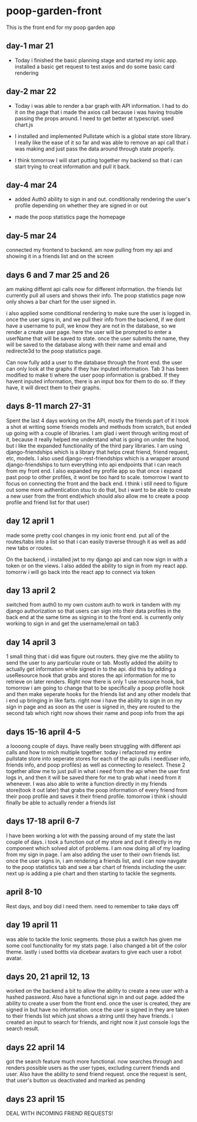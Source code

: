 # poop-garden-front

This is the front end for my poop garden app

## day-1 mar 21

- Today i finished the basic planning stage and started my ionic app. installed a basic get request to test axios and do some basic card rendering

## day-2 mar 22

- Today i was able to render a bar graph with API information. I had to do it on the page that i made the axios call because i was having trouble passing the props around. I need to get better at typescript. used chart.js

- I installed and implemented Pullstate which is a global state store library. I really like the ease of it so far and was able to remove an api call that i was making and just pass the data around through state properly.

- I think tomorrow I will start putting together my backend so that i can start trying to creat information and pull it back.

## day-4 mar 24

- added Auth0 ability to sign in and out. conditionally rendering the user's profile depending on whether they are signed in or out

- made the poop statistics page the homepage

## day-5 mar 24

connected my frontend to backend. am now pulling from my api and showing it in a friends list and on the screen

## days 6 and 7 mar 25 and 26

am making differnt api calls now for different information. the friends list currently pull all users and shows their info. The poop statistics page now only shows a bar chart for the user signed in.

i also applied some conditional rendering to make sure the user is logged in. once the user signs in, and we pull their info from the backend, if we dont have a username to pull, we know they are not in the database, so we render a create user page. here the user will be prompted to enter a userName that will be saved to state. once the user submits the name, they will be saved to the database along with their name and email and redirecte3d to the poop statistics page.

Can now fully add a user to the database through the front end. the user can only look at the graphs if they hav inputed information. Tab 3 has been modified to make ti where the user poop information is grabbed. If they havent inputed information, there is an input box for them to do so. If they have, it will direct them to their graphs.

## days 8-11 march 27-31

Spent the last 4 days working on the API, mostly the friends part of it I took a shot at writing some friends models and methods from scratch, but ended up going with a couple of libraries. I am glad i went through writing most of it, because it really helped me understand what is going on under the hood, but i like the expanded functionality of the third pary libraries. I am using django-friendships which is a library that helps creat friend, friend request, etc, models. I also used django-rest-friendships which is a wrapper around django-friendships to turn everything into api endpoints that i can reach from my front end. I also expanded my profile app so that once i expand past poop to other profiles, it wont be too hard to scale. tomorrow I want to focus on connecting the front and the back end. I think i still need to figure out some more authentication stuu to do that, but i want to be able to create a new user from the front end(which should also allow me to create a poop profile and friend list for that user)

## day 12 april 1

made some pretty cool changes in my ionic front end. put all of the routes/tabs into a list so that i can easily traverse through it as well as add new tabs or routes.

On the backend, i installed jwt to my django api and can now sign in with a token or on the views. I also added the ability to sign in from my react app. tomorrw i will go back into the react app to connect via token

## day 13 april 2

switched from auth0 to my own custom auth to work in tandem with my django authorization so that users can sign into their data profiles in the back end at the same time as signing in to the front end. is currently only working to sign in and get the username/email on tab3

## day 14 april 3

1 small thing that i did was figure out routers. they give me the ability to send the user to any particular route or tab. Mostly added the ability to actually get information while signed in to the api. did this by adding a useResource hook that grabs and stores the api information for me to retrieve on later renders. Right now there is only 1 use resource hook, but tomorrow i am going to change that to be specifically a poop profile hook and then make seperate hooks for the friends list and any other models that i end up bringing in like farts. right now i have the ability to sign in on my sign in page and as soon as the user is signed in, they are routed to the second tab which right now shows their name and poop info from the api

## days 15-16 april 4-5

a loooong couple of days. Ihave really been struggling with different api calls and how to mich multiple together. today i refactored my entire pullstate store into seperate stores for each of the api pulls i need(user info, friends info, and poop profiles) as well as connecting to reselect. These 2 together allow me to just pull in what i need from the api when the user first logs in, and then it will be saved there for me to grab what i need from it whenever. I was also able to write a function directly in my friends store(took it out later) that grabs the poop information of every friend from their poop profile and saves it their friend profile. tomorrow i think i should finally be able to actually render a friends list

## days 17-18 april 6-7

I have been working a lot with the passing around of my state the last couple of days. i took a function out of my store and put it directly in my component which solved alot of problems. I am now doing all of my loading from my sign in page. I am also adding the user to their own friends list. once the user signs in, i am rendering a friends list, and i can now navgate to the poop statistics tab and see a bar chart of friends including the user. next up is adding a pie chart and then starting to tackle the segments.

## april 8-10

Rest days, and boy did i need them. need to remember to take days off

## day 19 april 11

was able to tackle the Ionic segments. those plus a switch has given me some cool functionality for my stats page. I also changed a bit of the color theme. lastly i used bottts via dicebear avatars to give each user a robot avatar.

## days 20, 21 april 12, 13

worked on the backend a bit to allow the ability to create a new user with a hashed password. Also have a functional sign in and out page. added the ability to create a user from the front end. once the user is created, they are signed in but have no information. once the user is signed in they are taken to their friends list which just shows a string until they have friends. i created an input to search for friends, and right now it just console logs the search result.

## days 22 april 14

got the search feature much more functional. now searches through and renders possible users as the user types, excluding current friends and user. Also have the ability to send friend request. once the request is sent, that user's button us deactivated and marked as pending

## days 23 april 15

DEAL WITH INCOMING FRIEND REQUESTS!
